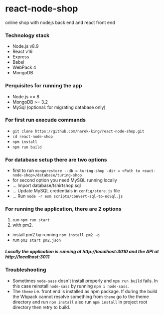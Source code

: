 # react-node-shop
online shop with nodejs back end and react front end

### Technology stack

- Node.js v8.9
- React v16
- Express
- Babel
- WebPack 4
- MongoDB

### Perquisites for running the app

- Node.js >= 8
- MongoDB >= 3.2
- MySql (optional: for migrating database only)

### For first run execude commands
 - `git clone https://github.com/narek-king/react-node-shop.git`
 - `cd react-node-shop`
 - `npm install`
 - `npm run build`

### For database setup there are two options

- first to run `mongorestore --db = turing-shop -dir = <Path to react-node-shop>/database/turing-shop`
- for second option you need MySQL running locally
- ... Import database/tshirtshop.sql
- ... Update MySQL credentials in `config/store.js` file
- ... Run `node -r esm scripts/convert-sql-to-noSql.js`

### For running the application, there are 2 options

1. run `npm run start`
2. with pm2.
- install pm2 by running `npm install pm2 -g`
- run `pm2 start pm2.json`

##### Locally the application is running at http://localhost:3010 and the API at http://localhost:3011

### Troubleshooting

- Sometimes `node-sass` dosn't install properly and `npm run build` fails.
In this case reinstall `node-sass` by running `npm i node-sass`.
- The `theme` i.e. front end is installed as npm package. If during the build the Wbpack cannot resolve something from `theme` go to the theme directory and run `npm install` also run `npm install` in project root directory then retry to build.
